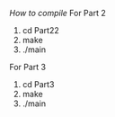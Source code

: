 *How to compile*
For Part 2
1. cd Part22
2. make
3. ./main

For Part 3
1. cd Part3
2. make
3. ./main
